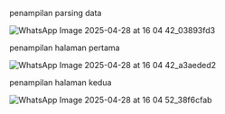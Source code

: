 penampilan parsing data

![WhatsApp Image 2025-04-28 at 16 04 42_03893fd3](https://github.com/user-attachments/assets/0667589f-e5d1-4af8-b4fc-e29059790e1c)

penampilan halaman pertama

![WhatsApp Image 2025-04-28 at 16 04 42_a3aeded2](https://github.com/user-attachments/assets/587fe62c-8ee4-4080-b375-7981835ba9d4)

penampilan halaman kedua

![WhatsApp Image 2025-04-28 at 16 04 52_38f6cfab](https://github.com/user-attachments/assets/cac4998a-fe33-479a-a2b7-132f121b86d1)

